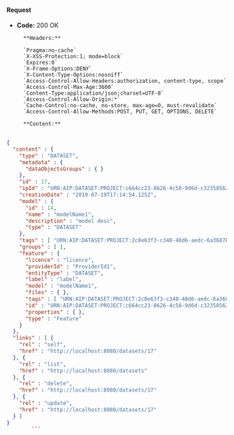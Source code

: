 #### Request

* **Code:** 200 OK

        **Headers:**

        `Pragma:no-cache`
        `X-XSS-Protection:1; mode=block`
        `Expires:0`
        `X-Frame-Options:DENY`
        `X-Content-Type-Options:nosniff`
        `Access-Control-Allow-Headers:authorization, content-type, scope`
        `Access-Control-Max-Age:3600`
        `Content-Type:application/json;charset=UTF-8`
        `Access-Control-Allow-Origin:*`
        `Cache-Control:no-cache, no-store, max-age=0, must-revalidate`
        `Access-Control-Allow-Methods:POST, PUT, GET, OPTIONS, DELETE`

        **Content:**

```json
    
{
  "content" : {
    "type" : "DATASET",
    "metadata" : {
      "dataObjectsGroups" : { }
    },
    "id" : 17,
    "ipId" : "URN:AIP:DATASET:PROJECT:c664cc23-8626-4c58-9d6d-c3235856276c:V1",
    "creationDate" : "2019-07-19T17:14:54.125Z",
    "model" : {
      "id" : 14,
      "name" : "modelName1",
      "description" : "model desc",
      "type" : "DATASET"
    },
    "tags" : [ "URN:AIP:DATASET:PROJECT:2c8e63f3-c340-48d6-aedc-6a3687b0d1ac:V1" ],
    "groups" : [ ],
    "feature" : {
      "licence" : "licence",
      "providerId" : "ProviderId1",
      "entityType" : "DATASET",
      "label" : "label",
      "model" : "modelName1",
      "files" : { },
      "tags" : [ "URN:AIP:DATASET:PROJECT:2c8e63f3-c340-48d6-aedc-6a3687b0d1ac:V1" ],
      "id" : "URN:AIP:DATASET:PROJECT:c664cc23-8626-4c58-9d6d-c3235856276c:V1",
      "properties" : { },
      "type" : "Feature"
    }
  },
  "links" : [ {
    "rel" : "self",
    "href" : "http://localhost:8080/datasets/17"
  }, {
    "rel" : "list",
    "href" : "http://localhost:8080/datasets"
  }, {
    "rel" : "delete",
    "href" : "http://localhost:8080/datasets/17"
  }, {
    "rel" : "update",
    "href" : "http://localhost:8080/datasets/17"
  } ]
}
        ```
